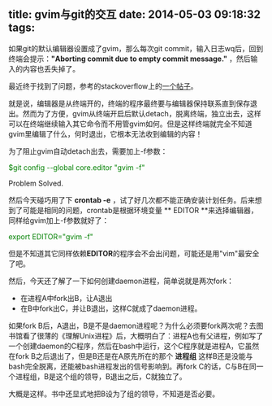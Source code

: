 title: gvim与git的交互
date: 2014-05-03 09:18:32
tags:
---
如果git的默认编辑器设置成了gvim，那么每次git commit，输入日志wq后，回到终端会提示：**"Aborting commit due to empty commit message."** ，然后输入的内容也丢失掉了。

最近终于找到了问题，参考的stackoverflow上的[一个帖子](http://stackoverflow.com/questions/3764481/git-commit-fails)。

就是说，编辑器是从终端开的，终端的程序最终要与编辑器保持联系直到保存退出。然而为了方便，gvim从终端开启后默认detach，脱离终端，独立出去，这样可以在终端继续输入其它命令而不用管gvim如何。但是这样终端就完全不知道gvim里编辑了什么，何时退出，它根本无法收到编辑的内容！

为了阻止gvim自动detach出去，需要加上-f参数：

<font color='green'>
	$git config --global core.editor "gvim -f"
</font>

Problem Solved.

然后今天碰巧用了下 **crontab -e** ，试了好几次都不能正确安装计划任务。后来想到了可能是相同的问题，crontab是根据环境变量 ** EDITOR **来选择编辑器，同样给gvim加上-f参数就好了：

<font color='green'>
	export EDITOR="gvim -f"
</font>

但是不知道其它同样依赖**EDITOR**的程序会不会出问题，可能还是用"vim"最安全了吧。

然后，今天还了解了一下如何创建daemon进程，简单说就是两次fork：

- 在进程A中fork出B，让A退出
- 在B中fork出C，并让B退出，这样C就成了daemon进程。

如果fork B后，A退出，B是不是daemon进程呢？为什么必须要fork两次呢？去图书馆看了很薄的《理解Unix进程》后，大概明白了：进程A也有父进程，例如写了一个创建daemon的C程序，然后在bash中运行，这个C程序就是进程A，它虽然在fork B之后退出了，但是B还是在A原先所在的那个 **进程组** 这样B还是没能与bash完全脱离，还能被bash进程发出的信号影响到。再fork C的话，C与B在同一个进程组，B是这个组的领导，B退出之后，C就独立了。

大概是这样。书中还显式地把B设为了组的领导，不知道是否必要。
